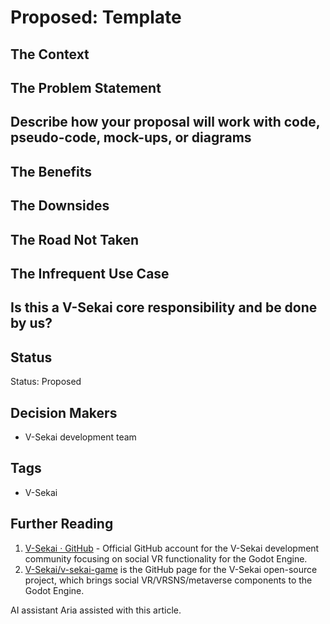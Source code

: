 # Proposed: Template

## The Context

## The Problem Statement

## Describe how your proposal will work with code, pseudo-code, mock-ups, or diagrams

## The Benefits

## The Downsides

## The Road Not Taken

## The Infrequent Use Case

## Is this a V-Sekai core responsibility and be done by us?

## Status

Status: Proposed <!-- Draft | Proposed | Rejected | Accepted | Deprecated | Superseded by -->

## Decision Makers

- V-Sekai development team

## Tags

- V-Sekai

## Further Reading

1. [V-Sekai · GitHub](https://github.com/v-sekai) - Official GitHub account for the V-Sekai development community focusing on social VR functionality for the Godot Engine.
2. [V-Sekai/v-sekai-game](https://github.com/v-sekai/v-sekai-game) is the GitHub page for the V-Sekai open-source project, which brings social VR/VRSNS/metaverse components to the Godot Engine.

AI assistant Aria assisted with this article.